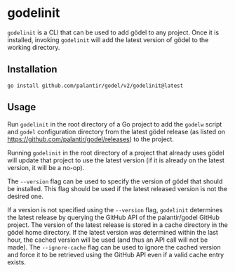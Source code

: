 godelinit
=========
`godelinit` is a CLI that can be used to add gödel to any project. Once it is installed, invoking `godelinit` will add
the latest version of gödel to the working directory.

Installation
------------
`go install github.com/palantir/godel/v2/godelinit@latest`

Usage
-----
Run `godelinit` in the root directory of a Go project to add the `godelw` script and `godel` configuration directory
from the latest gödel release (as listed on https://github.com/palantir/godel/releases) to the project.

Running `godelinit` in the root directory of a project that already uses gödel will update that project to use the
latest version (if it is already on the latest version, it will be a no-op).

The `--version` flag can be used to specify the version of gödel that should be installed. This flag should be used if
the latest released version is not the desired one.

If a version is not specified using the `--version` flag, `godelinit` determines the latest release by querying the
GitHub API of the palantir/godel GitHub project. The version of the latest release is stored in a cache directory in the
gödel home directory. If the latest version was determined within the last hour, the cached version will be used (and
thus an API call will not be made). The `--ignore-cache` flag can be used to ignore the cached version and force it to
be retrieved using the GitHub API even if a valid cache entry exists.
